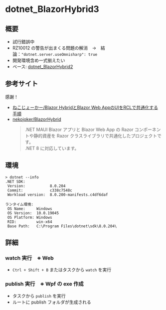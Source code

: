 # dotnet_BlazorHybrid3

## 概要
* 試行錯誤中
* RZ10012 の警告が出まくる問題の解消　→　結論：`"dotnet.server.useOmnisharp": true`
* 開発環境含め一式揃えたい
* ベース: [dotnet_BlazorHybrid2](https://github.com/Tobotobo/dotnet_BlazorHybrid2)

## 参考サイト
感謝！
* [ねこじょーかー/Blazor HybridとBlazor Web AppのUIをRCLで共通化する手順](https://blazor-master.com/blazor-hybrid-maui-rcl/)
* [nekojoker/BlazorHybrid](https://github.com/nekojoker/BlazorHybrid)
    > .NET MAUI Blazor アプリと Blazor Web App の Razor コンポーネントや静的資産を Razor クラスライブラリで共通化したプロジェクトです。  
    > .NET 8 に対応しています。

## 環境
```
> dotnet --info   
.NET SDK:
 Version:           8.0.204   
 Commit:            c338c7548c
 Workload version:  8.0.200-manifests.c4df6daf

ランタイム環境:
 OS Name:     Windows
 OS Version:  10.0.19045
 OS Platform: Windows
 RID:         win-x64
 Base Path:   C:\Program Files\dotnet\sdk\8.0.204\
```

## 詳細

### watch 実行　※ Web
* `Ctrl + Shift + B` またはタスクから `watch` を実行

### publish 実行　※ Wpf の exe 作成
* タスクから `publish` を実行
* ルートに publish フォルダが生成される